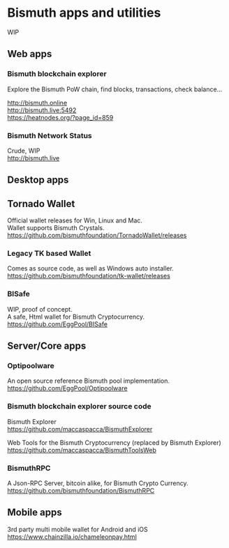 # Bismuth apps and utilities

WIP

## Web apps

### Bismuth blockchain explorer
Explore the Bismuth PoW chain, find blocks, transactions, check balance...

http://bismuth.online  
http://bismuth.live:5492  
https://heatnodes.org/?page_id=859

### Bismuth Network Status
Crude, WIP  
http://bismuth.live

## Desktop apps

## Tornado Wallet

Official wallet releases for Win, Linux and Mac.  
Wallet supports Bismuth Crystals.  
https://github.com/bismuthfoundation/TornadoWallet/releases

### Legacy TK based Wallet
  
Comes as source code, as well as Windows auto installer.  
https://github.com/bismuthfoundation/tk-wallet/releases

### BISafe
WIP, proof of concept.  
A safe, Html wallet for Bismuth Cryptocurrency.  
https://github.com/EggPool/BISafe


## Server/Core apps

### Optipoolware
An open source reference Bismuth pool implementation.  
https://github.com/EggPool/Optipoolware

### Bismuth blockchain explorer source code
Bismuth Explorer  
https://github.com/maccaspacca/BismuthExplorer  

Web Tools for the Bismuth Cryptocurrency (replaced by Bismuth Explorer)  
https://github.com/maccaspacca/BismuthToolsWeb

### BismuthRPC
A Json-RPC Server, bitcoin alike, for Bismuth Crypto Currency.  
https://github.com/bismuthfoundation/BismuthRPC

## Mobile apps

3rd party multi mobile wallet for Android and iOS  
https://www.chainzilla.io/chameleonpay.html
